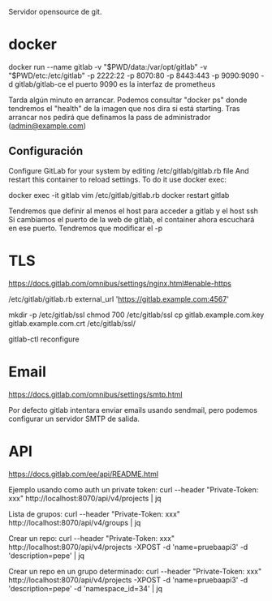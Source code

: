 Servidor opensource de git.

# docker
docker run --name gitlab -v "$PWD/data:/var/opt/gitlab" -v "$PWD/etc:/etc/gitlab" -p 2222:22 -p 8070:80 -p 8443:443 -p 9090:9090 -d gitlab/gitlab-ce
  el puerto 9090 es la interfaz de prometheus

Tarda algún minuto en arrancar.
Podemos consultar "docker ps" donde tendremos el "health" de la imagen que nos dira si está starting.
Tras arrancar nos pedirá que definamos la pass de administrador (admin@example.com)

## Configuración
Configure GitLab for your system by editing /etc/gitlab/gitlab.rb file
And restart this container to reload settings.
To do it use docker exec:

  docker exec -it gitlab vim /etc/gitlab/gitlab.rb
  docker restart gitlab

Tendremos que definir al menos el host para acceder a gitlab y el host ssh
Si cambiamos el puerto de la web de gitlab, el container ahora escuchará en ese puerto. Tendremos que modificar el -p


# TLS
https://docs.gitlab.com/omnibus/settings/nginx.html#enable-https

/etc/gitlab/gitlab.rb
external_url 'https://gitlab.example.com:4567'

mkdir -p /etc/gitlab/ssl
chmod 700 /etc/gitlab/ssl
cp gitlab.example.com.key gitlab.example.com.crt /etc/gitlab/ssl/

gitlab-ctl reconfigure



# Email
https://docs.gitlab.com/omnibus/settings/smtp.html

Por defecto gitlab intentara enviar emails usando sendmail, pero podemos configurar un servidor SMTP de salida.



# API
https://docs.gitlab.com/ee/api/README.html

Ejemplo usando como auth un private token:
curl --header "Private-Token: xxx" http://localhost:8070/api/v4/projects | jq

Lista de grupos:
curl --header "Private-Token: xxx" http://localhost:8070/api/v4/groups | jq

Crear un repo:
curl --header "Private-Token: xxx" http://localhost:8070/api/v4/projects -XPOST -d 'name=pruebaapi3' -d 'description=pepe' | jq

Crear un repo en un grupo determinado:
curl --header "Private-Token: xxx" http://localhost:8070/api/v4/projects -XPOST -d 'name=pruebaapi3' -d 'description=pepe' -d 'namespace_id=34' | jq
